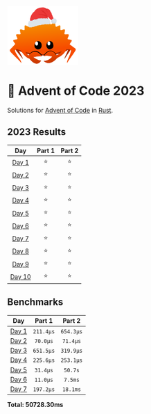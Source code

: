 <img src="./.assets/christmas_ferris.png" width="164">

# 🎄 Advent of Code 2023

Solutions for [Advent of Code](https://adventofcode.com/) in [Rust](https://www.rust-lang.org/).

<!--- advent_readme_stars table --->
## 2023 Results

| Day | Part 1 | Part 2 |
| :---: | :---: | :---: |
| [Day 1](https://adventofcode.com/2023/day/1) | ⭐ | ⭐ |
| [Day 2](https://adventofcode.com/2023/day/2) | ⭐ | ⭐ |
| [Day 3](https://adventofcode.com/2023/day/3) | ⭐ | ⭐ |
| [Day 4](https://adventofcode.com/2023/day/4) | ⭐ | ⭐ |
| [Day 5](https://adventofcode.com/2023/day/5) | ⭐ | ⭐ |
| [Day 6](https://adventofcode.com/2023/day/6) | ⭐ | ⭐ |
| [Day 7](https://adventofcode.com/2023/day/7) | ⭐ | ⭐ |
| [Day 8](https://adventofcode.com/2023/day/8) | ⭐ | ⭐ |
| [Day 9](https://adventofcode.com/2023/day/9) | ⭐ | ⭐ |
| [Day 10](https://adventofcode.com/2023/day/10) | ⭐ | ⭐ |
<!--- advent_readme_stars table --->

<!--- benchmarking table --->
## Benchmarks

| Day | Part 1 | Part 2 |
| :---: | :---: | :---:  |
| [Day 1](./src/bin/01.rs) | `211.4µs` | `654.3µs` |
| [Day 2](./src/bin/02.rs) | `70.0µs` | `71.4µs` |
| [Day 3](./src/bin/03.rs) | `651.5µs` | `319.9µs` |
| [Day 4](./src/bin/04.rs) | `225.6µs` | `253.1µs` |
| [Day 5](./src/bin/05.rs) | `31.4µs` | `50.7s` |
| [Day 6](./src/bin/06.rs) | `11.0µs` | `7.5ms` |
| [Day 7](./src/bin/07.rs) | `197.2µs` | `18.1ms` |

**Total: 50728.30ms**
<!--- benchmarking table --->
